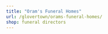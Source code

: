 ```yaml
---
title: "Oram's Funeral Homes"
url: /glovertown/orams-funeral-homes/
shop: funeral directors
---
```

